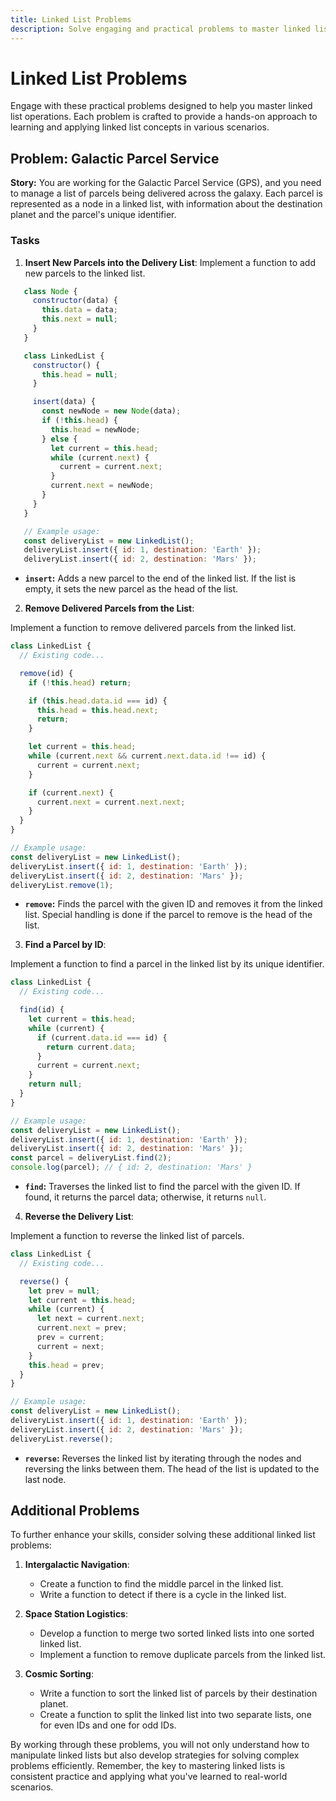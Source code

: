 ```yaml
---
title: Linked List Problems
description: Solve engaging and practical problems to master linked list operations.
---
```


# Linked List Problems

Engage with these practical problems designed to help you master linked list operations. Each problem is crafted to provide a hands-on approach to learning and applying linked list concepts in various scenarios.

## Problem: Galactic Parcel Service

**Story:** You are working for the Galactic Parcel Service (GPS), and you need to manage a list of parcels being delivered across the galaxy. Each parcel is represented as a node in a linked list, with information about the destination planet and the parcel's unique identifier.

### Tasks

1. **Insert New Parcels into the Delivery List**:
   Implement a function to add new parcels to the linked list.
   
```js [insertParcel.js] {13-24} copy
   class Node {
     constructor(data) {
       this.data = data;
       this.next = null;
     }
   }

   class LinkedList {
     constructor() {
       this.head = null;
     }

     insert(data) {
       const newNode = new Node(data);
       if (!this.head) {
         this.head = newNode;
       } else {
         let current = this.head;
         while (current.next) {
           current = current.next;
         }
         current.next = newNode;
       }
     }
   }

   // Example usage:
   const deliveryList = new LinkedList();
   deliveryList.insert({ id: 1, destination: 'Earth' });
   deliveryList.insert({ id: 2, destination: 'Mars' });
```

<div class='explanation'>
    <ul>
    <li><strong><code>insert</code>:</strong> Adds a new parcel to the end of the linked list. If the list is empty, it sets the new parcel as the head of the list.</li>
    </ul>
</div>

2. **Remove Delivered Parcels from the List**:

Implement a function to remove delivered parcels from the linked list.
```js [removeParcel.js] {4-20} copy
class LinkedList {
  // Existing code...

  remove(id) {
    if (!this.head) return;

    if (this.head.data.id === id) {
      this.head = this.head.next;
      return;
    }

    let current = this.head;
    while (current.next && current.next.data.id !== id) {
      current = current.next;
    }

    if (current.next) {
      current.next = current.next.next;
    }
  }
}

// Example usage:
const deliveryList = new LinkedList();
deliveryList.insert({ id: 1, destination: 'Earth' });
deliveryList.insert({ id: 2, destination: 'Mars' });
deliveryList.remove(1);
```

<div class='explanation'>
  <ul>
    <li><strong><code>remove</code>:</strong> Finds the parcel with the given ID and removes it from the linked list. Special handling is done if the parcel to remove is the head of the list.</li>
  </ul>
</div>

3. **Find a Parcel by ID**:

Implement a function to find a parcel in the linked list by its unique identifier.
```js [findParcel.js] {4-13} copy
class LinkedList {
  // Existing code...

  find(id) {
    let current = this.head;
    while (current) {
      if (current.data.id === id) {
        return current.data;
      }
      current = current.next;
    }
    return null;
  }
}

// Example usage:
const deliveryList = new LinkedList();
deliveryList.insert({ id: 1, destination: 'Earth' });
deliveryList.insert({ id: 2, destination: 'Mars' });
const parcel = deliveryList.find(2);
console.log(parcel); // { id: 2, destination: 'Mars' }
```

<div class='explanation'>
  <ul>
    <li><strong><code>find</code>:</strong> Traverses the linked list to find the parcel with the given ID. If found, it returns the parcel data; otherwise, it returns <code>null</code>.</li>
  </ul>
</div>

4. **Reverse the Delivery List**:

Implement a function to reverse the linked list of parcels.
```js [reverse.js] {4-14} copy
class LinkedList {
  // Existing code...

  reverse() {
    let prev = null;
    let current = this.head;
    while (current) {
      let next = current.next;
      current.next = prev;
      prev = current;
      current = next;
    }
    this.head = prev;
  }
}

// Example usage:
const deliveryList = new LinkedList();
deliveryList.insert({ id: 1, destination: 'Earth' });
deliveryList.insert({ id: 2, destination: 'Mars' });
deliveryList.reverse();
```

<div class='explanation'>
  <ul>
    <li><strong><code>reverse</code>:</strong> Reverses the linked list by iterating through the nodes and reversing the links between them. The head of the list is updated to the last node.</li>
  </ul>
</div>

## Additional Problems

To further enhance your skills, consider solving these additional linked list problems:

1. **Intergalactic Navigation**:

    - Create a function to find the middle parcel in the linked list.
    - Write a function to detect if there is a cycle in the linked list.

2. **Space Station Logistics**:

    - Develop a function to merge two sorted linked lists into one sorted linked list.
    - Implement a function to remove duplicate parcels from the linked list.

3. **Cosmic Sorting**:

    - Write a function to sort the linked list of parcels by their destination planet.
    - Create a function to split the linked list into two separate lists, one for even IDs and one for odd IDs.

By working through these problems, you will not only understand how to manipulate linked lists but also develop strategies for solving complex problems efficiently. Remember, the key to mastering linked lists is consistent practice and applying what you've learned to real-world scenarios.